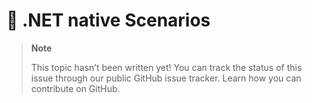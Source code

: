 # 🔧 .NET native Scenarios

> **Note**
> 
> This topic hasn’t been written yet! You can track the status of this issue through our public GitHub issue tracker. Learn how you can contribute on GitHub.